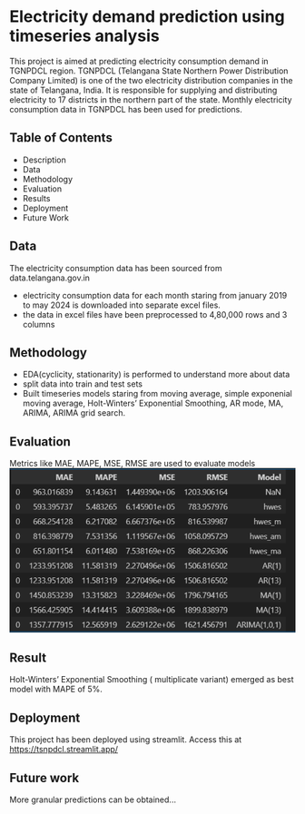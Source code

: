 
# Electricity demand prediction using timeseries analysis
This project is aimed at predicting electricity consumption demand in TGNPDCL region. TGNPDCL (Telangana State Northern Power Distribution Company Limited) is one of the two electricity distribution companies in the state of Telangana, India. It is responsible for supplying and distributing electricity to 17 districts in the northern part of the state. Monthly electricity consumption data in TGNPDCL has been used for predictions.
## Table of Contents
* Description
* Data
* Methodology
* Evaluation
* Results
* Deployment
* Future Work


## Data
The electricity consumption data has been sourced from data.telangana.gov.in

* electricity consumption data for each month staring from january 2019 to may 2024 is downloaded into separate excel files.
* the data in excel files have been preprocessed to 4,80,000 rows and 3 columns

##  Methodology
* EDA(cyclicity, stationarity) is performed to understand more about data
* split data into train and test sets
* Built timeseries models staring from moving average, simple exponenial moving average, Holt-Winters’ Exponential Smoothing, AR mode, MA, ARIMA, ARIMA grid search.



## Evaluation
Metrics like MAE, MAPE, MSE, RMSE are used to evaluate models
![alt text](image.png)
## Result
Holt-Winters’ Exponential Smoothing ( multiplicate variant) emerged as best model with MAPE of 5%. 
## Deployment
This project has been deployed using streamlit. 
Access this at https://tsnpdcl.streamlit.app/
## Future work
More granular predictions can be obtained...